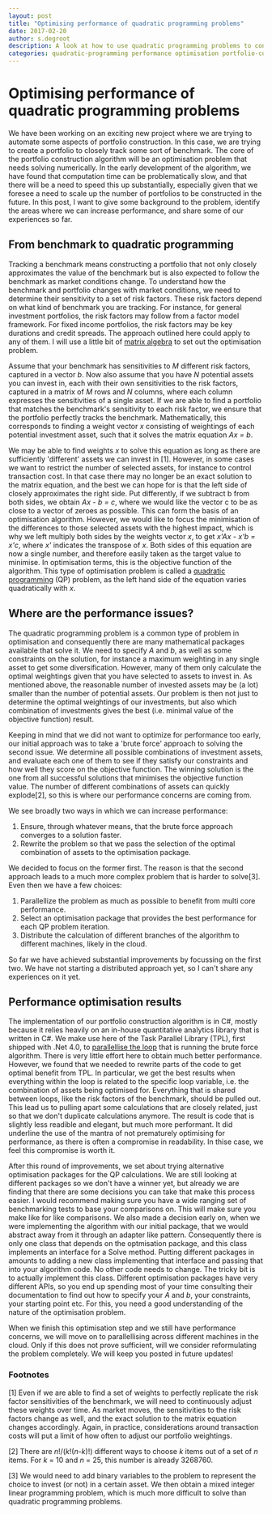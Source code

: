 ```yaml
---
layout: post
title: "Optimising performance of quadratic programming problems"
date: 2017-02-20
author: s.degroot
description: A look at how to use quadratic programming problems to construct investment portfolios and how to address some performance problems we may encounter.
categories: quadratic-programming performance optimisation portfolio-construction
---
```


# Optimising performance of quadratic programming problems
We have been working on an exciting new project where we are trying to automate some aspects of portfolio construction. In this case, we are trying to create a portfolio to closely track some sort of benchmark. The core of the portfolio construction algorithm will be an optimisation problem that needs solving numerically. In the early development of the algorithm, we have found that computation time can be problematically slow, and that there will be a need to speed this up substantially, especially given that we foresee a need to scale up the number of portfolios to be constructed in the future. In this post, I want to give some background to the problem, identify the areas where we can increase performance, and share some of our experiences so far.

## From benchmark to quadratic programming
Tracking a benchmark means constructing a portfolio that not only closely approximates the value of the benchmark but is also expected to follow the benchmark as market conditions change. To understand how the benchmark and portfolio changes with market conditions, we need to determine their sensitivity to a set of risk factors. These risk factors depend on what kind of benchmark you are tracking. For instance, for general investment portfolios, the risk factors may follow from a factor model framework. For fixed income portfolios, the risk factors may be key durations and credit spreads. The approach outlined here could apply to any of them. I will use a little bit of [matrix algebra](https://en.wikipedia.org/wiki/Matrix_(mathematics)) to set out the optimisation problem. 

Assume that your benchmark has sensitivities to *M* different risk factors, captured in a vector *b*. Now also assume that you have *N* potential assets you can invest in, each with their own sensitivities to the risk factors, captured in a matrix of *M* rows and *N* columns, where each column expresses the sensitivities of a single asset. If we are able to find a portfolio that matches the benchmark's sensitivity to each risk factor, we ensure that the portfolio perfectly tracks the benchmark. Mathematically, this corresponds to finding a weight vector *x* consisting of weightings of each potential investment asset, such that it solves the matrix equation *Ax = b*. 

We may be able to find weights *x* to solve this equation as long as there are sufficiently 'different' assets we can invest in [1]. However, in some cases we want to restrict the number of selected assets, for instance to control transaction cost. In that case there may no longer be an exact solution to the matrix equation, and the best we can hope for is that the left side of closely approximates the right side. Put differently, if we subtract b from both sides, we obtain *Ax - b = c*, where we would like the vector c to be as close to a vector of zeroes as possible. This can form the basis of an optimisation algorithm. However, we would like to focus the minimisation of the differences to those selected assets with the highest impact, which is why we left multiply both sides by the weights vector *x*, to get *x'Ax - x'b = x'c*, where *x'* indicates the transpose of *x*. Both sides of this equation are now a single number, and therefore easily taken as the target value to minimise. In optimisation terms, this is the objective function of the algorithm. This type of optimisation problem is called a [quadratic programming](https://en.wikipedia.org/wiki/Quadratic_programming) (QP) problem, as the left hand side of the equation varies quadratically with *x*. 

## Where are the performance issues?
The quadratic programming problem is a common type of problem in optimisation and consequently there are many mathematical packages available that solve it. We need to specify *A* and *b*, as well as some constraints on the solution, for instance a maximum weighting in any single asset to get some diversification. However, many of them only calculate the optimal weightings given that you have selected to assets to invest in. As mentioned above, the reasonable number of invested assets may be (a lot) smaller than the number of potential assets. Our problem is then not just to determine the optimal weightings of our investments, but also which combination of investments gives the best (i.e. minimal value of the objective function) result.

Keeping in mind that we did not want to optimize for performance too early, our initial approach was to take a 'brute force' approach to solving the second issue. We determine all possible combinations of investment assets, and evaluate each one of them to see if they satisfy our constraints and how well they score on the objective function. The winning solution is the one from all successful solutions that minimises the objective function value. The number of different combinations of assets can quickly explode[2], so this is where our performance concerns are coming from.

We see broadly two ways in which we can increase performance:

1. Ensure, through whatever means, that the brute force approach converges to a solution faster.
2. Rewrite the problem so that we pass the selection of the optimal combination of assets to the optimisation package.

We decided to focus on the former first. The reason is that the second approach leads to a much more complex problem that is harder to solve[3]. Even then we have a few choices:

1. Parallellize the problem as much as possible to benefit from multi core performance.
2. Select an optimisation package that provides the best performance for each QP problem iteration.
3. Distribute the calculation of different branches of the algorithm to different machines, likely in the cloud.

So far we have achieved substantial improvements by focussing on the first two. We have not starting a distributed approach yet, so I can't share any experiences on it yet.

## Performance optimisation results
The implementation of our portfolio construction algorithm is in C#, mostly because it relies heavily on an in-house quantitative analytics library that is written in C#. We make use here of the Task Parallel Library (TPL), first shipped with .Net 4.0, to [parallellise the loop](https://msdn.microsoft.com/en-gb/library/ff963552.aspx) that is running the brute force algorithm. There is very little effort here to obtain much better performance. However, we found that we needed to rewrite parts of the code to get optimal benefit from TPL. In particular, we get the best results when everything within the loop is related to the specific loop variable, i.e. the combination of assets being optimised for. Everything that is shared between loops, like the risk factors of the benchmark, should be pulled out. This lead us to pulling apart some calculations that are closely related, just so that we don't duplicate calculations anymore. The result is code that is slightly less readible and elegant, but much more performant. It did underline the use of the mantra of not prematurely optimising for performance, as there is often a compromise in readability. In thise case, we feel this compromise is worth it.

After this round of improvements, we set about trying alternative optimisation packages for the QP calculations. We are still looking at different packages so we don't have a winner yet, but already we are finding that there are some decisions you can take that make this process easier. I would recommend making sure you have a wide ranging set of benchmarking tests to base your comparisons on. This will make sure you make like for like comparisons. We also made a decision early on, when we were implementing the algorithm with our initial package, that we would abstract away from it through an adapter like pattern. Consequently there is only one class that depends on the optmisation package, and this class implements an interface for a Solve method. Putting different packages in amounts to adding a new class implementing that interface and passing that into your algorithm code. No other code needs to change. The tricky bit is to actually implement this class. Different optimisation packages have very different APIs, so you end up spending most of your time consulting their documentation to find out how to specify your *A* and *b*, your constraints, your starting point etc. For this, you need a good understanding of the nature of the optimisation problem.

When we finish this optimisation step and we still have performance concerns, we will move on to parallellising across different machines in the cloud. Only if this does not prove sufficient, will we consider reformulating the problem completely. We will keep you posted in future updates!

### Footnotes

[1] Even if we are able to find a set of weights to perfectly replicate the risk factor sensitivities of the benchmark, we will need to continuously adjust these weights over time. As market moves, the sensitivities to the risk factors change as well, and the exact solution to the matrix equation changes accordingly. Again, in practice, considerations around transaction costs will put a limit of how often to adjust our portfolio weightings.

[2] There are *n*!/(*k*!(*n*-*k*)!) different ways to choose *k* items out of a set of *n* items. For *k* = 10 and *n* = 25, this number is already 3268760.

[3] We would need to add binary variables to the problem to represent the choice to invest (or not) in a certain asset. We then obtain a mixed integer linear programming problem, which is much more difficult to solve than quadratic programming problems.

